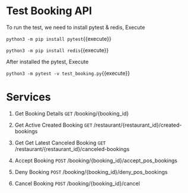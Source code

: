 # Test Booking API

To run the test, we need to install pytest & redis, Execute

`python3 -m pip install pytest`{{execute}}

`python3 -m pip install redis`{{execute}}

After installed the pytest, Execute

`python3 -m pytest -v test_booking.py`{{execute}}

# Services
1. Get Booking Details `GET` /booking/{booking_id}

2. Get Active Created Booking `GET` /restaurant/{restaurant_id}/created-bookings

3. Get Get Latest Canceled Booking `GET` /restaurant/{restaurant_id}/canceled-bookings

4. Accept Booking `POST` /booking/{booking_id}/accept_pos_bookings

5. Deny Booking `POST` /booking/{booking_id}/deny_pos_bookings

6. Cancel Booking `POST` /booking/{booking_id}/cancel
